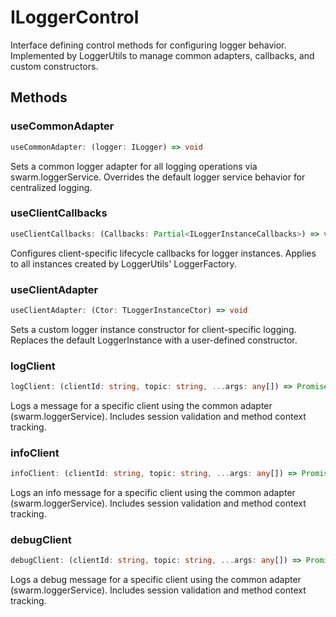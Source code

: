 # ILoggerControl

Interface defining control methods for configuring logger behavior.
Implemented by LoggerUtils to manage common adapters, callbacks, and custom constructors.

## Methods

### useCommonAdapter

```ts
useCommonAdapter: (logger: ILogger) => void
```

Sets a common logger adapter for all logging operations via swarm.loggerService.
Overrides the default logger service behavior for centralized logging.

### useClientCallbacks

```ts
useClientCallbacks: (Callbacks: Partial<ILoggerInstanceCallbacks>) => void
```

Configures client-specific lifecycle callbacks for logger instances.
Applies to all instances created by LoggerUtils' LoggerFactory.

### useClientAdapter

```ts
useClientAdapter: (Ctor: TLoggerInstanceCtor) => void
```

Sets a custom logger instance constructor for client-specific logging.
Replaces the default LoggerInstance with a user-defined constructor.

### logClient

```ts
logClient: (clientId: string, topic: string, ...args: any[]) => Promise<void>
```

Logs a message for a specific client using the common adapter (swarm.loggerService).
Includes session validation and method context tracking.

### infoClient

```ts
infoClient: (clientId: string, topic: string, ...args: any[]) => Promise<void>
```

Logs an info message for a specific client using the common adapter (swarm.loggerService).
Includes session validation and method context tracking.

### debugClient

```ts
debugClient: (clientId: string, topic: string, ...args: any[]) => Promise<void>
```

Logs a debug message for a specific client using the common adapter (swarm.loggerService).
Includes session validation and method context tracking.
